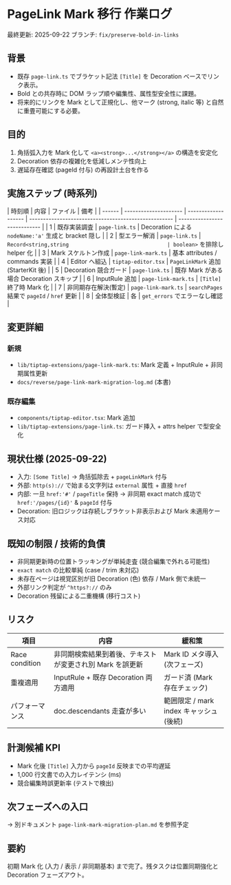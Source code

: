 # PageLink Mark 移行 作業ログ

最終更新: 2025-09-22
ブランチ: `fix/preserve-bold-in-links`

## 背景

- 既存 `page-link.ts` でブラケット記法 `[Title]` を Decoration ベースでリンク表示。
- Bold との共存時に DOM ラップ順や編集性、属性型安全性に課題。
- 将来的にリンクを Mark として正規化し、他マーク (strong, italic 等) と自然に重畳可能にする必要。

## 目的

1. 角括弧入力を Mark 化して `<a><strong>...</strong></a>` の構造を安定化
2. Decoration 依存の複雑化を低減しメンテ性向上
3. 遅延存在確認 (pageId 付与) の再設計土台を作る

## 実施ステップ (時系列)

| 時刻順 | 内容                  | ファイル            | 備考                                                 |
| ------ | --------------------- | ------------------- | ---------------------------------------------------- | ---------------------------- |
| 1      | 既存実装調査          | `page-link.ts`      | Decoration による `nodeName:'a'` 生成と bracket 隠し |
| 2      | 型エラー解消          | `page-link.ts`      | `Record<string,string                                | boolean>` を排除し helper 化 |
| 3      | Mark スケルトン作成   | `page-link-mark.ts` | 基本 attributes / commands 実装                      |
| 4      | Editor へ組込         | `tiptap-editor.tsx` | `PageLinkMark` 追加 (StarterKit 後)                  |
| 5      | Decoration 競合ガード | `page-link.ts`      | 既存 Mark がある場合 Decoration スキップ             |
| 6      | InputRule 追加        | `page-link-mark.ts` | `[Title]` 終了時 Mark 化                             |
| 7      | 非同期存在解決(暫定)  | `page-link-mark.ts` | `searchPages` 結果で `pageId` / `href` 更新          |
| 8      | 全体型検証            | 各                  | `get_errors` でエラーなし確認                        |

## 変更詳細

### 新規

- `lib/tiptap-extensions/page-link-mark.ts`: Mark 定義 + InputRule + 非同期属性更新
- `docs/reverse/page-link-mark-migration-log.md` (本書)

### 既存編集

- `components/tiptap-editor.tsx`: Mark 追加
- `lib/tiptap-extensions/page-link.ts`: ガード挿入 + attrs helper で型安全化

## 現状仕様 (2025-09-22)

- 入力: `[Some Title]` → 角括弧除去 + `pageLinkMark` 付与
- 外部: `http(s)://` で始まる文字列は `external` 属性 + 直接 `href`
- 内部: 一旦 `href:'#'` / `pageTitle` 保持 → 非同期 exact match 成功で `href:'/pages/{id}'` & `pageId` 付与
- Decoration: 旧ロジックは存続しブラケット非表示および Mark 未適用ケース対応

## 既知の制限 / 技術的負債

- 非同期更新時の位置トラッキングが単純走査 (競合編集で外れる可能性)
- `exact match` の比較単純 (case / trim 未対応)
- 未存在ページは視覚区別が旧 Decoration (色) 依存 / Mark 側で未統一
- 外部リンク判定が `^https?://` のみ
- Decoration 残留による二重機構 (移行コスト)

## リスク

| 項目           | 内容                                                     | 緩和策                                  |
| -------------- | -------------------------------------------------------- | --------------------------------------- |
| Race condition | 非同期検索結果到着後、テキストが変更され別 Mark を誤更新 | Mark ID メタ導入 (次フェーズ)           |
| 重複適用       | InputRule + 既存 Decoration 両方適用                     | ガード済 (Mark 存在チェック)            |
| パフォーマンス | doc.descendants 走査が多い                               | 範囲限定 / mark index キャッシュ (後続) |

## 計測候補 KPI

- Mark 化後 `[Title]` 入力から `pageId` 反映までの平均遅延
- 1,000 行文書での入力レイテンシ (ms)
- 競合編集時誤更新率 (テストで検出)

## 次フェーズへの入口

→ 別ドキュメント `page-link-mark-migration-plan.md` を参照予定

## 要約

初期 Mark 化 (入力 / 表示 / 非同期基本) まで完了。残タスクは位置同期強化と Decoration フェーズアウト。
